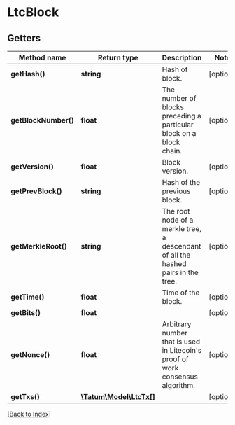 # LtcBlock

## Getters

Method name | Return type | Description | Notes
------------ | ------------- | ------------- | -------------
**getHash()** | **string** | Hash of block. | [optional]
**getBlockNumber()** | **float** | The number of blocks preceding a particular block on a block chain. | [optional]
**getVersion()** | **float** | Block version. | [optional]
**getPrevBlock()** | **string** | Hash of the previous block. | [optional]
**getMerkleRoot()** | **string** | The root node of a merkle tree, a descendant of all the hashed pairs in the tree. | [optional]
**getTime()** | **float** | Time of the block. | [optional]
**getBits()** | **float** |  | [optional]
**getNonce()** | **float** | Arbitrary number that is used in Litecoin's proof of work consensus algorithm. | [optional]
**getTxs()** | [**\Tatum\Model\LtcTx[]**](LtcTx.md) |  | [optional]

[[Back to Index]](../index.md)
